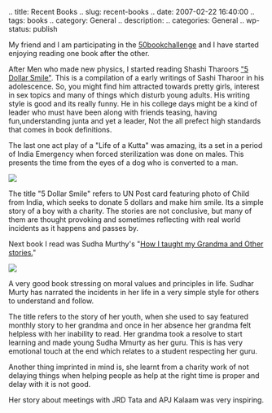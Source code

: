 .. title: Recent Books
.. slug: recent-books
.. date: 2007-02-22 16:40:00
.. tags: books
.. category: General
.. description: 
.. categories: General
.. wp-status: publish

<html><body><p>My friend and I am participating in the <a href="http://community.livejournal.com/50bookchallenge/profile">50bookchallenge</a> and I have started enjoying reading one book after the other.



After Men who made new physics, I started reading Shashi Tharoors <a href="http://www.shashitharoor.com/books/five-dollar/fivedollarsmile.htm">"5 Dollar Smile"</a>. This is a compilation of a early writings of Sashi Tharoor in his adolescence. So, you might find him attracted towards pretty girls, interest in sex topics and many of things which disturb young adults. His writing style is good and its really funny. He in his college days might be a kind of  leader who must have been along with friends teasing, having fun,understanding junta and yet a leader, Not the all prefect high standards that comes in book definitions. 



The last one act play of a "Life of a Kutta" was amazing, its a set in a period of India Emergency when forced sterilization was done on males. This presents the time from the eyes of a dog who is converted to a man.



<img src="http://www.shashitharoor.com/books/five-dollar/fivedollarsmilecover.gif">



The title "5 Dollar Smile" refers to UN Post card featuring photo of Child from India, which seeks to donate 5 dollars and make him smile. Its a simple story of a boy with a charity. The stories are not conclusive, but many of them are thought provoking and sometimes reflecting with real world incidents as it happens and passes by.



Next book I read was Sudha Murthy's  "<a href="http://www.hinduonnet.com/thehindu/mp/2004/05/20/stories/2004052000240100.htm">How I taught my Grandma and Other stories.</a>"

<img src="http://www.hinduonnet.com/thehindu/mp/2004/05/20/images/2004052000240101.jpg">



A very good book stressing on moral values and principles in life. Sudhar Murty has narrated the incidents in her life in a very simple style for others to understand and follow.



The title refers to the story of her youth, when she used to say featured monthly story to her grandma and once in her absence her grandma felt helpless with her inability to read. Her grandma took a resolve to start learning and made young Sudha Mmurty as her guru. This is has very emotional touch at the end which relates to a student respecting her guru.



Another thing imprinted in mind is, she learnt from a charity work of not delaying things when helping people as help at the right time is proper and delay with it is not good.

Her story about meetings with JRD Tata and APJ Kalaam was very inspiring.</p></body></html>
